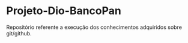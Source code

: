 # Projeto-Dio-BancoPan
Repositório referente a execução dos conhecimentos adquiridos sobre git/github.
